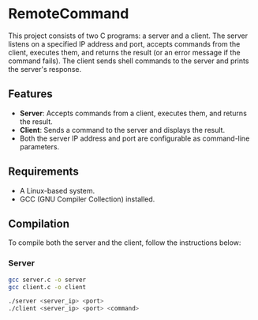 # RemoteCommand

This project consists of two C programs: a server and a client. The server listens on a specified IP address and port, accepts commands from the client, executes them, and returns the result (or an error message if the command fails). The client sends shell commands to the server and prints the server's response.

## Features
- **Server**: Accepts commands from a client, executes them, and returns the result.
- **Client**: Sends a command to the server and displays the result.
- Both the server IP address and port are configurable as command-line parameters.

## Requirements
- A Linux-based system.
- GCC (GNU Compiler Collection) installed.

## Compilation

To compile both the server and the client, follow the instructions below:

### Server

```bash
gcc server.c -o server
gcc client.c -o client

./server <server_ip> <port>
./client <server_ip> <port> <command>
